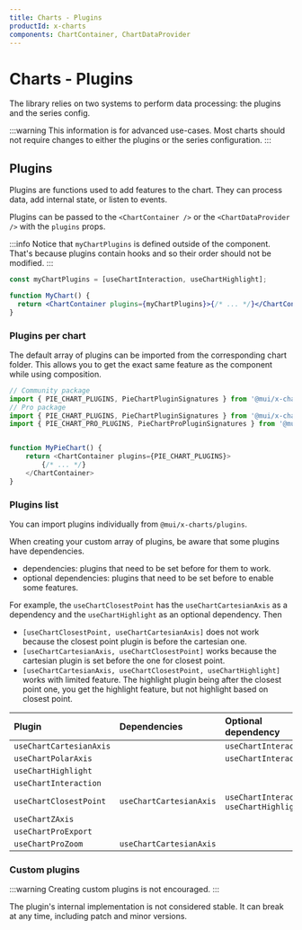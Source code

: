 ```yaml
---
title: Charts - Plugins
productId: x-charts
components: ChartContainer, ChartDataProvider
---
```


# Charts - Plugins

<p class="description">The library relies on two systems to perform data processing: the plugins and the series config.</p>

:::warning
This information is for advanced use-cases.
Most charts should not require changes to either the plugins or the series configuration.
:::

## Plugins

Plugins are functions used to add features to the chart.
They can process data, add internal state, or listen to events.

Plugins can be passed to the `<ChartContainer />` or the `<ChartDataProvider />` with the `plugins` props.

:::info
Notice that `myChartPlugins` is defined outside of the component.
That's because plugins contain hooks and so their order should not be modified.
:::

```jsx
const myChartPlugins = [useChartInteraction, useChartHighlight];

function MyChart() {
  return <ChartContainer plugins={myChartPlugins}>{/* ... */}</ChartContainer>;
}
```

### Plugins per chart

The default array of plugins can be imported from the corresponding chart folder.
This allows you to get the exact same feature as the component while using composition.

```ts
// Community package
import { PIE_CHART_PLUGINS, PieChartPluginSignatures } from '@mui/x-charts/PieChart';
// Pro package
import { PIE_CHART_PLUGINS, PieChartPluginSignatures } from '@mui/x-charts-pro/PieChart';
import { PIE_CHART_PRO_PLUGINS, PieChartProPluginSignatures } from '@mui/x-charts-pro/PieChartPro';


function MyPieChart() {
    return <ChartContainer plugins={PIE_CHART_PLUGINS}>
        {/* ... */}
    </ChartContainer>
}
```

### Plugins list

You can import plugins individually from `@mui/x-charts/plugins`.

When creating your custom array of plugins, be aware that some plugins have dependencies.

- dependencies: plugins that need to be set before for them to work.
- optional dependencies: plugins that need to be set before to enable some features.

For example, the `useChartClosestPoint` has the `useChartCartesianAxis` as a dependency and the `useChartHighlight` as an optional dependency. Then

- `[useChartClosestPoint, useChartCartesianAxis]` does not work because the closest point plugin is before the cartesian one.
- `[useChartCartesianAxis, useChartClosestPoint]` works because the cartesian plugin is set before the one for closest point.
- `[useChartCartesianAxis, useChartClosestPoint, useChartHighlight]` works with limited feature. The highlight plugin being after the closest point one, you get the highlight feature, but not highlight based on closest point.

| Plugin                                             | Dependencies            | Optional dependency                        |
| :------------------------------------------------- | :---------------------- | :----------------------------------------- |
| `useChartCartesianAxis`                            |                         | `useChartInteraction`                      |
| `useChartPolarAxis`                                |                         | `useChartInteraction`                      |
| `useChartHighlight`                                |                         |                                            |
| `useChartInteraction`                              |                         |                                            |
| `useChartClosestPoint`                             | `useChartCartesianAxis` | `useChartInteraction`,<br/>`useChartHighlight` |
| `useChartZAxis`                                    |                         |                                            |
| `useChartProExport` <span class="plan-pro"></span> |                         |                                            |
| `useChartProZoom` <span class="plan-pro"></span>   | `useChartCartesianAxis` |                                            |

### Custom plugins

:::warning
Creating custom plugins is not encouraged.
:::

The plugin's internal implementation is not considered stable.
It can break at any time, including patch and minor versions.
